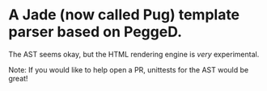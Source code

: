 # A Jade (now called Pug) template parser based on PeggeD.

The AST seems okay, but the HTML rendering engine is _very_ experimental.


Note:
If you would like to help open a PR, unittests for the AST would be great!
